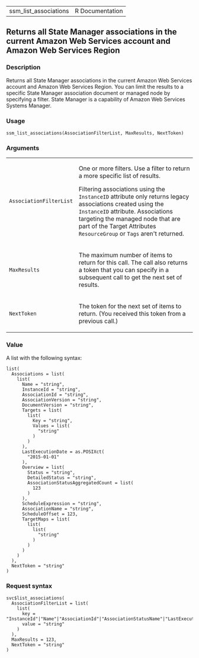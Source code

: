 <table style="width: 100%;">
<tbody>
<tr class="odd">
<td>ssm_list_associations</td>
<td style="text-align: right;">R Documentation</td>
</tr>
</tbody>
</table>

## Returns all State Manager associations in the current Amazon Web Services account and Amazon Web Services Region

### Description

Returns all State Manager associations in the current Amazon Web
Services account and Amazon Web Services Region. You can limit the
results to a specific State Manager association document or managed node
by specifying a filter. State Manager is a capability of Amazon Web
Services Systems Manager.

### Usage

    ssm_list_associations(AssociationFilterList, MaxResults, NextToken)

### Arguments

<table>
<colgroup>
<col style="width: 35%" />
<col style="width: 65%" />
</colgroup>
<tbody>
<tr class="odd">
<td><code
id="ssm_list_associations_:_AssociationFilterList">AssociationFilterList</code></td>
<td><p>One or more filters. Use a filter to return a more specific list
of results.</p>
<p>Filtering associations using the <code>InstanceID</code> attribute
only returns legacy associations created using the
<code>InstanceID</code> attribute. Associations targeting the managed
node that are part of the Target Attributes <code>ResourceGroup</code>
or <code>Tags</code> aren't returned.</p></td>
</tr>
<tr class="even">
<td><code id="ssm_list_associations_:_MaxResults">MaxResults</code></td>
<td><p>The maximum number of items to return for this call. The call
also returns a token that you can specify in a subsequent call to get
the next set of results.</p></td>
</tr>
<tr class="odd">
<td><code id="ssm_list_associations_:_NextToken">NextToken</code></td>
<td><p>The token for the next set of items to return. (You received this
token from a previous call.)</p></td>
</tr>
</tbody>
</table>

### Value

A list with the following syntax:

    list(
      Associations = list(
        list(
          Name = "string",
          InstanceId = "string",
          AssociationId = "string",
          AssociationVersion = "string",
          DocumentVersion = "string",
          Targets = list(
            list(
              Key = "string",
              Values = list(
                "string"
              )
            )
          ),
          LastExecutionDate = as.POSIXct(
            "2015-01-01"
          ),
          Overview = list(
            Status = "string",
            DetailedStatus = "string",
            AssociationStatusAggregatedCount = list(
              123
            )
          ),
          ScheduleExpression = "string",
          AssociationName = "string",
          ScheduleOffset = 123,
          TargetMaps = list(
            list(
              list(
                "string"
              )
            )
          )
        )
      ),
      NextToken = "string"
    )

### Request syntax

    svc$list_associations(
      AssociationFilterList = list(
        list(
          key = "InstanceId"|"Name"|"AssociationId"|"AssociationStatusName"|"LastExecutedBefore"|"LastExecutedAfter"|"AssociationName"|"ResourceGroupName",
          value = "string"
        )
      ),
      MaxResults = 123,
      NextToken = "string"
    )
